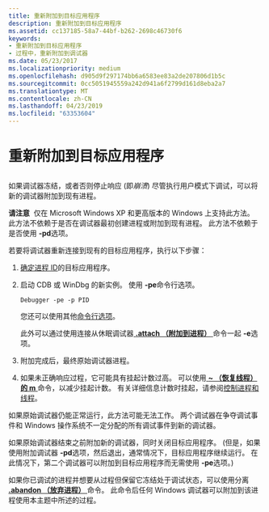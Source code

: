 ```yaml
---
title: 重新附加到目标应用程序
description: 重新附加到目标应用程序
ms.assetid: cc137185-58a7-44bf-b262-2698c46730f6
keywords:
- 重新附加到目标应用程序
- 过程中，重新附加到调试器
ms.date: 05/23/2017
ms.localizationpriority: medium
ms.openlocfilehash: d905d9f297174bb6a6583ee83a2de207806d1b5c
ms.sourcegitcommit: 0cc5051945559a242d941a6f2799d161d8eba2a7
ms.translationtype: MT
ms.contentlocale: zh-CN
ms.lasthandoff: 04/23/2019
ms.locfileid: "63353604"
---
```

# <a name="reattaching-to-the-target-application"></a>重新附加到目标应用程序


## <span id="ddk_re_attaching_to_the_target_application_dbg"></span><span id="DDK_RE_ATTACHING_TO_THE_TARGET_APPLICATION_DBG"></span>


如果调试器冻结，或者否则停止响应 (即*崩溃*) 尽管执行用户模式下调试，可以将新的调试器附加到现有进程。

**请注意**  仅在 Microsoft Windows XP 和更高版本的 Windows 上支持此方法。 此方法不依赖于是否在调试器最初创建进程或附加到现有进程。 此方法不依赖于是否使用 **-pd**选项。

 

若要将调试器重新连接到现有的目标应用程序，执行以下步骤：

1.  [确定进程 ID](finding-the-process-id.md)的目标应用程序。

2.  启动 CDB 或 WinDbg 的新实例。 使用 **-pe**命令行选项。

    ```console
    Debugger -pe -p PID 
    ```

    您还可以使用其他[命令行选项](command-line-options.md)。

    此外可以通过使用连接从休眠调试器[ **.attach （附加到进程）** ](-attach--attach-to-process-.md)命令一起 **-e**选项。

3.  附加完成后，最终原始调试器进程。

4.  如果未正确响应过程，它可能具有挂起计数过高。 可以使用[ **~ （恢复线程） 的 m** ](-m--resume-thread-.md)命令，以减少挂起计数。 有关详细信息计数时挂起，请参阅[控制进程和线程](controlling-processes-and-threads.md)。

如果原始调试器仍能正常运行，此方法可能无法工作。 两个调试器在争夺调试事件和 Windows 操作系统不一定分配的所有调试事件到新的调试器。

如果原始调试器结束之前附加新的调试器，同时关闭目标应用程序。 (但是，如果使用附加调试器 **-pd**选项，然后退出，通常情况下，目标应用程序继续运行。 在此情况下，第二个调试器可以附加到目标应用程序而无需使用 **-pe**选项。)

如果你已调试的进程并想要从过程但保留它冻结处于调试状态，可以使用分离[ **.abandon （放弃进程）** ](-abandon--abandon-process-.md)命令。 此命令后任何 Windows 调试器可以附加到该进程使用本主题中所述的过程。

 

 






